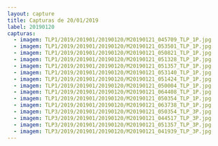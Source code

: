 ```yaml
---
layout: capture
title: Capturas de 20/01/2019
label: 20190120
capturas:
  - imagem: TLP1/2019/201901/20190120/M20190121_045709_TLP_1P.jpg
  - imagem: TLP1/2019/201901/20190120/M20190121_053501_TLP_1P.jpg
  - imagem: TLP1/2019/201901/20190120/M20190121_050821_TLP_1P.jpg
  - imagem: TLP1/2019/201901/20190120/M20190121_051328_TLP_1P.jpg
  - imagem: TLP1/2019/201901/20190120/M20190121_051357_TLP_1P.jpg
  - imagem: TLP1/2019/201901/20190120/M20190121_053140_TLP_1P.jpg
  - imagem: TLP1/2019/201901/20190120/M20190121_051424_TLP_1P.jpg
  - imagem: TLP1/2019/201901/20190120/M20190121_050004_TLP_1P.jpg
  - imagem: TLP1/2019/201901/20190120/M20190121_064408_TLP_1P.jpg
  - imagem: TLP1/2019/201901/20190120/M20190121_050354_TLP_1P.jpg
  - imagem: TLP1/2019/201901/20190120/M20190121_063738_TLP_1P.jpg
  - imagem: TLP3/2019/201901/20190120/M20190121_050354_TLP_3P.jpg
  - imagem: TLP3/2019/201901/20190120/M20190121_044517_TLP_3P.jpg
  - imagem: TLP3/2019/201901/20190120/M20190121_051357_TLP_3P.jpg
  - imagem: TLP3/2019/201901/20190120/M20190121_041939_TLP_3P.jpg
---
```

